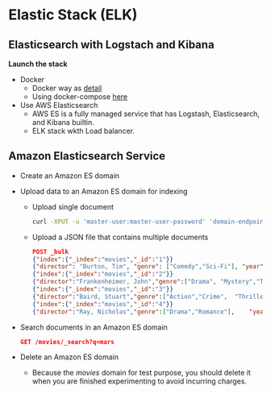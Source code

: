 # Elastic Stack (ELK)

## Elasticsearch with Logstach and Kibana
**Launch the stack**
- Docker
    - Docker way as [detail](https://elk-docker.readthedocs.io/)
    - Using docker-compose [here](https://github.com/deviantony/docker-elk)
- Use AWS Elasticsearch
    - AWS ES is a fully managed service that has Logstash, Elasticsearch, and Kibana builtin.
    - ELK stack wkth Load balancer.

## Amazon Elasticsearch Service
- Create an Amazon ES domain

- Upload data to an Amazon ES domain for indexing
    - Upload single document
        ```bash
        curl -XPUT -u 'master-user:master-user-password' 'domain-endpoint/movies/_doc/1' -d '{"director": "Burton, Tim", "genre": ["Comedy","Sci-Fi"], "year": 1996, "actor": ["Jack Nicholson","Pierce Brosnan","Sarah Jessica Parker"], "title": "Mars Attacks!"}' -H 'Content-Type: application/json'
        ```
    - Upload a JSON file that contains multiple documents
        ```json
        POST _bulk
        {"index":{"_index":"movies","_id":"1"}}
        {"director": "Burton, Tim", "genre": ["Comedy","Sci-Fi"], "year": 1996, "actor": ["Jack Nicholson","Pierce Brosnan","Sarah Jessica Parker"], "title": "Mars Attacks!"}
        {"index":{"_index":"movies","_id":"2"}}
        {"director":"Frankenheimer, John","genre":["Drama", "Mystery","Thriller",    "Crime"],"year":1962,"actor":   ["Lansbury, Angela","Sinatra, Frank","Leigh,   Janet", "Harvey, Laurence","Silva, Henry","Frees, Paul", "Gregory, James",  "Bissell, Whit","McGiver, John",  "Parrish, Leslie","Edwards, James","Flowers,  Bess",  "Dhiegh, Khigh","Payne, Julie","Kleeb, Helen","Gray,  Joe","Nalder,     Reggie","Stevens, Bert","Masters,  Michael","Lowell, Tom"],"title":"The  Manchurian     Candidate"}
        {"index":{"_index":"movies","_id":"3"}}
        {"director":"Baird, Stuart","genre":["Action","Crime",  "Thriller"],"year":1998,  "actor":["Downey Jr., Robert",  "Jones, Tommy Lee","Snipes, Wesley",    "Pantoliano,  Joe","Jacob, Irène","Nelligan, Kate","Roebuck,   Daniel",    "Malahide, Patrick","Richardson, LaTanya",    "Wood, Tom","Kosik, Thomas",  "Stellate, Nick", "Minkoff, Robert","Brown, Spitfire","Foster, Reese",     "Spielbauer, Bruce","Mukherji, Kevin","Cray, Ed",   "Fordham, David","Jett,     Charlie"],"title":"U.S.    Marshals"}
        {"index":{"_index":"movies","_id":"4"}}
        {"director":"Ray, Nicholas","genre":["Drama","Romance"],    "year":1955,"actor":    ["Hopper, Dennis","Wood,    Natalie","Dean, James","Mineo, Sal","Backus, Jim",     "Platt, Edward","Ray, Nicholas","Hopper, William",  "Allen, Corey","Birch,     Paul","Hudson, Rochelle",  "Doran, Ann","Hicks, Chuck","Leigh, Nelson",      "Williams, Robert","Wessel, Dick","Bryar, Paul",   "Sessions, Almira","McMahon,   David","Peters Jr.,     House"],"title":"Rebel Without a Cause"}
        ```
- Search documents in an Amazon ES domain
    ```json
    GET /movies/_search?q=mars
    ```
- Delete an Amazon ES domain
    - Because the _movies_ domain for test purpose, you should delete it when you are finished experimenting to avoid incurring charges.